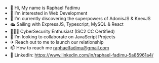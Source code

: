 - 👋 Hi, My name is Raphael Fadimu
- 👀 I’m interested in Web Development
- 🌱 I’m currently discovering the superpowers of AdonisJS & KnexJS
- 🛳 Sailing with ExpressJS, Typescript, MySQL & React
- 👨🏾‍💻 CyberSecurity Enthusiast (ISC2 CC Certified)
- 💞️ I’m looking to collaborate on JavaScript Projects
- ✈  Reach out to me to launch our relationship
- 📫 How to reach me raphaelfadimu@gmail.com
- 💼 LinkedIn: https://www.linkedin.com/in/raphael-fadimu-5a85961a4/

<!---
Drifty-Cyber/Drifty-Cyber is a ✨ special ✨ repository because its `README.md` (this file) appears on your GitHub profile.
You can click the Preview link to take a look at your changes.
--->
